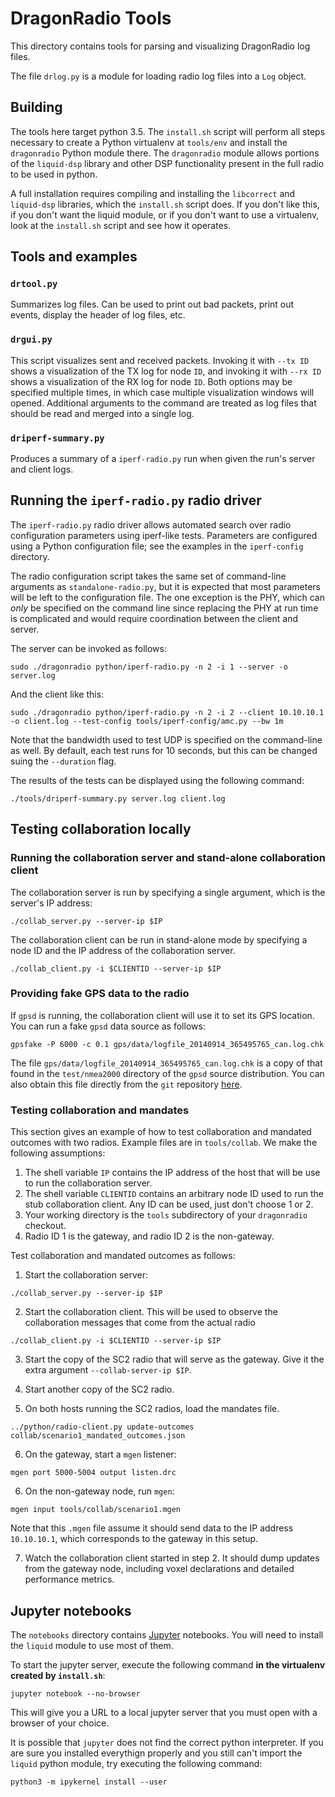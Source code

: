 # DragonRadio Tools

This directory contains tools for parsing and visualizing DragonRadio log files.

The file `drlog.py` is a module for loading radio log files into a `Log` object.

## Building

The tools here target python 3.5. The `install.sh` script will perform all steps necessary to create a Python virtualenv at `tools/env` and install the `dragonradio` Python module there. The `dragonradio` module allows portions of the `liquid-dsp` library and other DSP functionality present in the full radio to be used in python.

A full installation requires compiling and installing the `libcorrect` and `liquid-dsp` libraries, which the `install.sh` script does. If you don't like this, if you don't want the liquid module, or if you don't want to use a virtualenv, look at the `install.sh` script and see how it operates.

## Tools and examples

### `drtool.py`

Summarizes log files. Can be used to print out bad packets, print out events, display the header of log files, etc.

### `drgui.py`

This script visualizes sent and received packets. Invoking it with `--tx ID` shows a visualization of the TX log for node `ID`, and invoking it with `--rx ID` shows a visualization of the RX log for node `ID`. Both options may be specified multiple times, in which case multiple visualization windows will opened. Additional arguments to the command are treated as log files that should be read and merged into a single log.

### `driperf-summary.py`

Produces a summary of a `iperf-radio.py` run when given the run's server and client logs.

## Running the `iperf-radio.py` radio driver

The `iperf-radio.py` radio driver allows automated search over radio configuration parameters using iperf-like tests. Parameters are configured using a Python configuration file; see the examples in the `iperf-config` directory.

The radio configuration script takes the same set of command-line arguments as `standalone-radio.py`, but it is expected that most parameters will be left to the configuration file. The one exception is the PHY, which can *only* be specified on the command line since replacing the PHY at run time is complicated and would require coordination between the client and server.

The server can be invoked as follows:

```
sudo ./dragonradio python/iperf-radio.py -n 2 -i 1 --server -o server.log
```

And the client like this:

```
sudo ./dragonradio python/iperf-radio.py -n 2 -i 2 --client 10.10.10.1 -o client.log --test-config tools/iperf-config/amc.py --bw 1m
```

Note that the bandwidth used to test UDP is specified on the command-line as well. By default, each test runs for 10 seconds, but this can be changed suing the `--duration` flag.

The results of the tests can be displayed using the following command:

```
./tools/driperf-summary.py server.log client.log
```

## Testing collaboration locally

### Running the collaboration server and stand-alone collaboration client

The collaboration server is run by specifying a single argument, which is the server's IP address:

```
./collab_server.py --server-ip $IP
```

The collaboration client can be run in stand-alone mode by specifying a node ID and the IP address of the collaboration server.

```
./collab_client.py -i $CLIENTID --server-ip $IP
```

### Providing fake GPS data to the radio

If `gpsd` is running, the collaboration client will use it to set its GPS location. You can run a fake `gpsd` data source as follows:

```
gpsfake -P 6000 -c 0.1 gps/data/logfile_20140914_365495765_can.log.chk
```

The file `gps/data/logfile_20140914_365495765_can.log.chk` is a copy of that found in the `test/nmea2000` directory of the `gpsd` source distribution. You can also obtain this file directly from the `git` repository [here](http://git.savannah.nongnu.org/cgit/gpsd.git/plain/test/nmea2000/logfile_20140914_365495765_can.log.chk).

### Testing collaboration and mandates

This section gives an example of how to test collaboration and mandated outcomes with two radios. Example files are in `tools/collab`. We make the following assumptions:

  1. The shell variable `IP` contains the IP address of the host that will be use to run the collaboration server.
  1. The shell variable `CLIENTID` contains an arbitrary node ID used to run the stub collaboration client. Any ID can be used, just don't choose 1 or 2.
  1. Your working directory is the `tools` subdirectory of your `dragonradio` checkout.
  1. Radio ID 1 is the gateway, and radio ID 2 is the non-gateway.

Test collaboration and mandated outcomes as follows:

1. Start the collaboration server:

```
./collab_server.py --server-ip $IP
```

2. Start the collaboration client. This will be used to observe the collaboration messages that come from the actual radio

```
./collab_client.py -i $CLIENTID --server-ip $IP
```

3. Start the copy of the SC2 radio that will serve as the gateway. Give it the extra argument `--collab-server-ip $IP`.

4. Start another copy of the SC2 radio.

5. On both hosts running the SC2 radios, load the mandates file.

```
../python/radio-client.py update-outcomes collab/scenario1_mandated_outcomes.json
```

6. On the gateway, start a `mgen` listener:

```
mgen port 5000-5004 output listen.drc
```

6. On the non-gateway node, run `mgen`:

```
mgen input tools/collab/scenario1.mgen
```

Note that this `.mgen` file assume it should send data to the IP address `10.10.10.1`, which corresponds to the gateway in this setup.

7. Watch the collaboration client started in step 2. It should dump updates from the gateway node, including voxel declarations and detailed performance metrics.

## Jupyter notebooks

The `notebooks` directory contains [Jupyter](https://jupyter.org/) notebooks. You will need to install the `liquid` module to use most of them.

To start the jupyter server, execute the following command **in the virtualenv created by `install.sh`**:

```
jupyter notebook --no-browser
```

This will give you a URL to a local jupyter server that you must open with a browser of your choice.

It is possible that `jupyter` does not find the correct python interpreter. If you are sure you installed everythign properly and you still can't import the `liquid` python module, try executing the following command:

```
python3 -m ipykernel install --user
```
